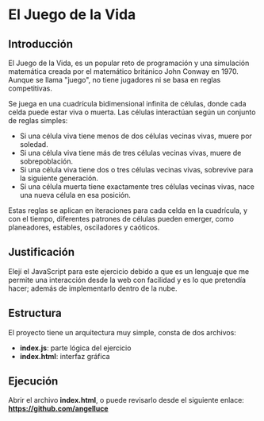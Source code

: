 # El Juego de la Vida


## Introducción

El Juego de la Vida, es un popular reto de programación y una simulación matemática creada por el matemático británico John Conway en 1970. Aunque se llama "juego", no tiene jugadores ni se basa en reglas competitivas.

Se juega en una cuadrícula bidimensional infinita de células, donde cada celda puede estar viva o muerta. Las células interactúan según un conjunto de reglas simples:

- Si una célula viva tiene menos de dos células vecinas vivas, muere por soledad.
- Si una célula viva tiene más de tres células vecinas vivas, muere de sobrepoblación.
- Si una célula viva tiene dos o tres células vecinas vivas, sobrevive para la siguiente generación.
- Si una célula muerta tiene exactamente tres células vecinas vivas, nace una nueva célula en esa posición.

Estas reglas se aplican en iteraciones para cada celda en la cuadrícula, y con el tiempo, diferentes patrones de células pueden emerger, como planeadores, estables, osciladores y caóticos.


## Justificación

Elejí el JavaScript para este ejercicio debido a que es un lenguaje que me permite una interacción desde la web con facilidad y es lo que pretendía hacer; además de implementarlo dentro de la nube.


## Estructura

El proyecto tiene un arquitectura muy simple, consta de dos archivos:
- **index.js**: parte lógica del ejercicio
- **index.html**: interfaz gráfica


## Ejecución

Abrir el archivo **index.html**, o puede revisarlo desde el siguiente enlace: **https://github.com/angelluce**

